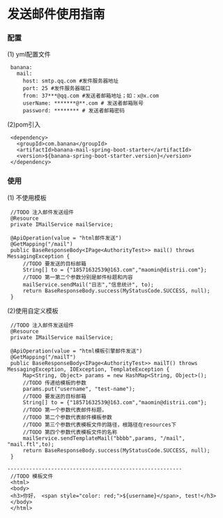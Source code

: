 # 发送邮件使用指南
### 配置
   (1) yml配置文件
   
     banana:
       mail:
         host: smtp.qq.com #发件服务器地址
         port: 25 #发件服务器端口
         from: 37***@qq.com #发送者邮箱地址；如：x@x.com
         userName: *******@**.com # 发送者邮箱账号
         password: ******** # 发送者邮箱密码

   (2)pom引入
   
     <dependency>
       <groupId>com.banana</groupId>
       <artifactId>banana-mail-spring-boot-starter</artifactId>
       <version>${banana-spring-boot-starter.version}</version>
     </dependency>
     
### 使用

   (1) 不使用模板
     
     //TODO 注入邮件发送组件
     @Resource
     private IMailService mailService;
     
     @ApiOperation(value = "html邮件发送")
     @GetMapping("/mail")
     public BaseResponseBody<IPage<AuthorityTest>> mail() throws MessagingException {
         //TODO 要发送的目标邮箱
         String[] to = {"18571632539@163.com","maomin@distrii.com"}; 
         //TODO 第一第二个参数分别是邮件标题和内容
         mailService.sendMail("日志","信息统计", to); 
         return BaseResponseBody.success(MyStatusCode.SUCCESS, null);
     }
     
   (2)使用自定义模板
   
     //TODO 注入邮件发送组件
     @Resource
     private IMailService mailService;
     
     @ApiOperation(value = "html模板引擎邮件发送")
     @GetMapping("/mailT")
     public BaseResponseBody<IPage<AuthorityTest>> mailT() throws MessagingException, IOException, TemplateException {
         Map<String, Object> params = new HashMap<String, Object>();
         //TODO 传递给模板的参数
         params.put("username", "test-name"); 
         //TODO 要发送的目标邮箱
         String[] to = {"18571632539@163.com","maomin@distrii.com"}; 
         //TODO 第一个参数代表邮件标题，
         //TODO 第二个参数代表邮件模板参数
         //TODO 第三个参数代表模板文件的路径，根路径在resources下 
         //TODO 第四个参数代表模板文件的名称
         mailService.sendTemplateMail("bbbb",params, "/mail", "mail.ftl",to); 
         return BaseResponseBody.success(MyStatusCode.SUCCESS, null);
     }
     
    -------------------------------------------------------- 
     //TODO 模板文件
     <html>
     <body>
     <h3>你好， <span style="color: red;">${username}</span>, test!</h3>
     </body>
     </html>